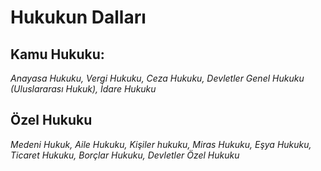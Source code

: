 # Hukukun Dalları

## Kamu Hukuku:
*Anayasa Hukuku, Vergi Hukuku, Ceza Hukuku, Devletler Genel Hukuku (Uluslararası Hukuk), İdare Hukuku*

## Özel Hukuku
*Medeni Hukuk, Aile Hukuku, Kişiler hukuku, Miras Hukuku, Eşya Hukuku, Ticaret Hukuku, Borçlar Hukuku, Devletler Özel Hukuku*
